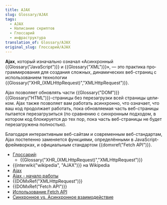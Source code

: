 ```yaml
---
title: AJAX
slug: Glossary/AJAX
tags:
  - AJAX
  - Написание скриптов
  - Глоссарий
  - инфраструктура
translation_of: Glossary/AJAX
original_slug: Глоссарий/AJAX
---
```

<p lang="ru"><span class="seoSummary"><strong>Ajax</strong>, который изначально означал «Асинхронный {{Glossary("JavaScript")}} и {{Glossary("XML")}}», — это практика программирования для создания сложных, динамических веб-страниц с использованием технологии {{Glossary("XHR_(XMLHttpRequest)","XMLHttpRequest")}}.</span></p>

<p lang="ru">Ajax позволяет обновлять части {{Glossary("DOM")}} {{Glossary("HTML")}}-страницы без перезагрузки всей страницы целиком. Ajax также позволяет вам работать асинхронно, что означает, что ваш код продолжает работать, пока обновляемая часть веб-страницы пытается перезагрузиться (по сравнению с синхронным подходом, в котором код блокируется до тех пор, пока часть веб-страницы не будет перезагружена полностью).</p>

<p lang="ru">Благодаря интерактивным веб-сайтам и современным веб-стандартам, Ajax постепенно заменяется функциями, определёнными в JavaScript-фреймворках, и официальным стандартом {{domxref("Fetch API")}}.</p>

<section id="Quick_links"><ul><li><a href="/ru/docs/Glossary">Глоссарий</a>:<ul><li>{{Glossary("XHR_(XMLHttpRequest)","XMLHttpRequest")}}</li></ul></li><li>{{interwiki("wikipedia", "AJAX")}} на Wikipedia</li><li><a href="/ru/docs/Web/Guide/AJAX">Ajax</a></li><li><a href="/ru/docs/Web/Guide/AJAX/Getting_Started">Ajax - начало работы</a></li><li>{{DOMxRef("XMLHttpRequest")}}</li><li>{{DOMxRef("Fetch API")}}</li><li><a href="/ru/docs/Web/API/Fetch_API/Using_Fetch">Использование Fetch API</a></li><li><a href="http://peoplesofttutorial.com/difference-between-synchronous-and-asynchronous-messaging/">Синхронное vs. Асинхронное взаимодействие</a></li></ul></section>
